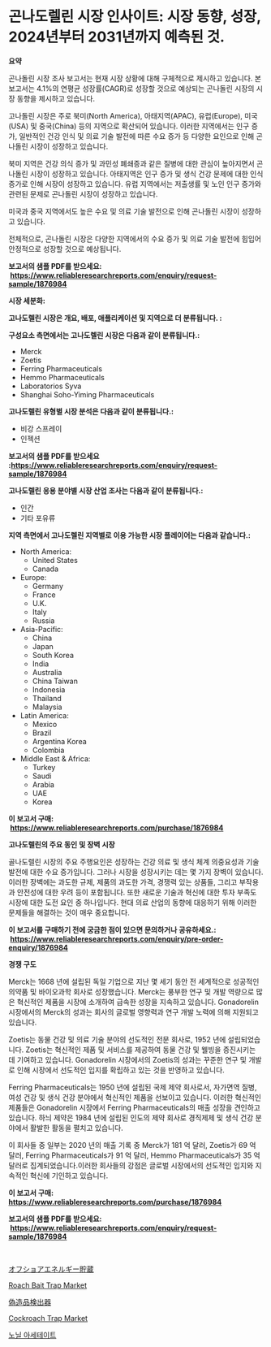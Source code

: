<p><h1>곤나도렐린 시장 인사이트: 시장 동향, 성장, 2024년부터 2031년까지 예측된 것.</h1></p><p><strong>요약</strong></p>
<p><p>곤나돌린 시장 조사 보고서는 현재 시장 상황에 대해 구체적으로 제시하고 있습니다. 본 보고서는 4.1%의 연평균 성장률(CAGR)로 성장할 것으로 예상되는 곤나돌린 시장의 시장 동향을 제시하고 있습니다.</p><p>고나돌린 시장은 주로 북미(North America), 아태지역(APAC), 유럽(Europe), 미국(USA) 및 중국(China) 등의 지역으로 확산되어 있습니다. 이러한 지역에서는 인구 증가, 일반적인 건강 인식 및 의료 기술 발전에 따른 수요 증가 등 다양한 요인으로 인해 곤나돌린 시장이 성장하고 있습니다.</p><p>북미 지역은 건강 의식 증가 및 과민성 폐쇄증과 같은 질병에 대한 관심이 높아지면서 곤나돌린 시장이 성장하고 있습니다. 아태지역은 인구 증가 및 생식 건강 문제에 대한 인식 증가로 인해 시장이 성장하고 있습니다. 유럽 지역에서는 저출생률 및 노인 인구 증가와 관련된 문제로 곤나돌린 시장이 성장하고 있습니다. </p><p>미국과 중국 지역에서도 높은 수요 및 의료 기술 발전으로 인해 곤나돌린 시장이 성장하고 있습니다.</p><p>전체적으로, 곤나돌린 시장은 다양한 지역에서의 수요 증가 및 의료 기술 발전에 힘입어 안정적으로 성장할 것으로 예상됩니다.</p></p>
<p><strong>보고서의 샘플 PDF를 받으세요: &nbsp;<a href="https://www.reliableresearchreports.com/enquiry/request-sample/1876984">https://www.reliableresearchreports.com/enquiry/request-sample/1876984</a></strong></p>
<p><strong>시장 세분화:</strong></p>
<p><strong> 고나도렐린 시장은 개요, 배포, 애플리케이션 및 지역으로 더 분류됩니다. :</strong></p>
<p><strong>구성요소 측면에서는 고나도렐린 시장은 다음과 같이 분류됩니다.:</strong></p>
<p><ul><li>Merck</li><li>Zoetis</li><li>Ferring Pharmaceuticals</li><li>Hemmo Pharmaceuticals</li><li>Laboratorios Syva</li><li>Shanghai Soho-Yiming Pharmaceuticals</li></ul></p>
<p><strong> 고나도렐린 유형별 시장 분석은 다음과 같이 분류됩니다.:</strong></p>
<p><ul><li>비강 스프레이</li><li>인젝션</li></ul></p>
<p><strong>보고서의 샘플 PDF를 받으세요 :<a href="https://www.reliableresearchreports.com/enquiry/request-sample/1876984">https://www.reliableresearchreports.com/enquiry/request-sample/1876984</a></strong></p>
<p><strong> 고나도렐린 응용 분야별 시장 산업 조사는 다음과 같이 분류됩니다.:</strong></p>
<p><ul><li>인간</li><li>기타 포유류</li></ul></p>
<p><strong>지역 측면에서 고나도렐린 지역별로 이용 가능한 시장 플레이어는 다음과 같습니다.:</strong></p>
<p><ul>
    <li>
        North America:
        <ul>
            <li>United States</li>
            <li>Canada</li>
        </ul>
    </li>
    <li>
        Europe:
        <ul>
            <li>Germany</li>
            <li>France</li>
            <li>U.K.</li>
            <li>Italy</li>
            <li>Russia</li>
        </ul>
    </li>
    <li>
        Asia-Pacific:
        <ul>
            <li>China</li>
            <li>Japan</li>
            <li>South Korea</li>
            <li>India</li>
            <li>Australia</li>
            <li>China Taiwan</li>
            <li>Indonesia</li>
            <li>Thailand</li>
            <li>Malaysia</li>
        </ul>
    </li>
    <li>
        Latin America:
        <ul>
            <li>Mexico</li>
            <li>Brazil</li>
            <li>Argentina Korea</li>
            <li>Colombia</li>
        </ul>
    </li>
    <li>
        Middle East & Africa:
        <ul>
            <li>Turkey</li>
            <li>Saudi</li>
            <li>Arabia</li>
            <li>UAE</li>
            <li>Korea</li>
        </ul>
    </li>
    </ul></p>
<p><strong>이 보고서 구매: &nbsp;<a href="https://www.reliableresearchreports.com/purchase/1876984">https://www.reliableresearchreports.com/purchase/1876984</a></strong></p>
<p><strong>고나도렐린의 주요 동인 및 장벽 시장</strong></p>
<p><p>골나도렐린 시장의 주요 주행요인은 성장하는 건강 의료 및 생식 체계 의중요성과 기술 발전에 대한 수요 증가입니다. 그러나 시장을 성장시키는 데는 몇 가지 장벽이 있습니다. 이러한 장벽에는 과도한 규제, 제품의 과도한 가격, 경쟁력 있는 상품들, 그리고 부작용과 안전성에 대한 우려 등이 포함됩니다. 또한 새로운 기술과 혁신에 대한 투자 부족도 시장에 대한 도전 요인 중 하나입니다. 현대 의료 산업의 동향에 대응하기 위해 이러한 문제들을 해결하는 것이 매우 중요합니다.</p></p>
<p><strong>이 보고서를 구매하기 전에 궁금한 점이 있으면 문의하거나 공유하세요.: &nbsp;<a href="https://www.reliableresearchreports.com/enquiry/pre-order-enquiry/1876984">https://www.reliableresearchreports.com/enquiry/pre-order-enquiry/1876984</a></strong></p>
<p><strong>경쟁 구도</strong></p>
<p><p>Merck는 1668 년에 설립된 독일 기업으로 지난 몇 세기 동안 전 세계적으로 성공적인 의약품 및 바이오과학 회사로 성장했습니다. Merck는 풍부한 연구 및 개발 역량으로 많은 혁신적인 제품을 시장에 소개하여 급속한 성장을 지속하고 있습니다. Gonadorelin 시장에서의 Merck의 성과는 회사의 글로벌 영향력과 연구 개발 노력에 의해 지원되고 있습니다.</p><p>Zoetis는 동물 건강 및 의료 기술 분야의 선도적인 전문 회사로, 1952 년에 설립되었습니다. Zoetis는 혁신적인 제품 및 서비스를 제공하여 동물 건강 및 웰빙을 증진시키는 데 기여하고 있습니다. Gonadorelin 시장에서의 Zoetis의 성과는 꾸준한 연구 및 개발로 인해 시장에서 선도적인 입지를 확립하고 있는 것을 반영하고 있습니다.</p><p>Ferring Pharmaceuticals는 1950 년에 설립된 국제 제약 회사로서, 자가면역 질병, 여성 건강 및 생식 건강 분야에서 혁신적인 제품을 선보이고 있습니다. 이러한 혁신적인 제품들은 Gonadorelin 시장에서 Ferring Pharmaceuticals의 매출 성장을 견인하고 있습니다. 하늬 제약은 1984 년에 설립된 인도의 제약 회사로 경직제제 및 생식 건강 분야에서 활발한 활동을 펼치고 있습니다.</p><p>이 회사들 중 일부는 2020 년의 매출 기록 중 Merck가 181 억 달러, Zoetis가 69 억 달러, Ferring Pharmaceuticals가 91 억 달러, Hemmo Pharmaceuticals가 35 억 달러로 집계되었습니다.이러한 회사들의 강점은 글로벌 시장에서의 선도적인 입지와 지속적인 혁신에 기인하고 있습니다.</p></p>
<p><strong>이 보고서 구매: &nbsp; <a href="https://www.reliableresearchreports.com/purchase/1876984">https://www.reliableresearchreports.com/purchase/1876984</a></strong></p>
<p><strong>보고서의 샘플 PDF를 받으세요: &nbsp;<a href="https://www.reliableresearchreports.com/enquiry/request-sample/1876984">https://www.reliableresearchreports.com/enquiry/request-sample/1876984</a></strong><strong></strong></p>
<p>&nbsp;</p>
<p><p><a href="https://medium.com/@vedakuvlis2023/%E6%B4%8B%E4%B8%8A%E3%82%A8%E3%83%8D%E3%83%AB%E3%82%AE%E3%83%BC%E8%B2%AF%E8%94%B5%E5%B8%82%E5%A0%B4%E5%88%86%E6%9E%90-%E3%81%9D%E3%81%AEcagr-%E5%B8%82%E5%A0%B4%E3%82%BB%E3%82%B0%E3%83%A1%E3%83%B3%E3%83%86%E3%83%BC%E3%82%B7%E3%83%A7%E3%83%B3-%E3%81%8A%E3%82%88%E3%81%B3%E3%82%B0%E3%83%AD%E3%83%BC%E3%83%90%E3%83%AB%E7%94%A3%E6%A5%AD%E6%A6%82%E8%A6%81-bfbac14c99a4">オフショアエネルギー貯蔵</a></p><p><a href="https://github.com/Chiragrp22/Market-Research-Report-List-3/blob/main/roach-bait-trap-market.md">Roach Bait Trap Market</a></p><p><a href="https://github.com/efcvopdgkdx128/Market-Research-Report-List-1/blob/main/69930683272.md">偽造品検出器</a></p><p><a href="https://github.com/derrinmiltonellis35gcl/Market-Research-Report-List-1/blob/main/cockroach-trap-market.md">Cockroach Trap Market</a></p><p><a href="https://medium.com/@joespinka88967/%EB%85%B8%EB%8B%90-%EC%95%84%EC%84%B8%ED%85%8C%EC%9D%B4%ED%8A%B8-%EC%8B%9C%EC%9E%A5-%EB%B3%B4%EA%B3%A0%EC%84%9C%EB%8A%94%EC%9D%B4-%EC%8B%9C%EC%9E%A5%EC%9D%98-%EC%B5%9C%EC%8B%A0-%ED%8A%B8%EB%A0%8C%EB%93%9C%EC%99%80-%EC%84%B1%EC%9E%A5-%EA%B8%B0%ED%9A%8C%EB%A5%BC-%EB%B3%B4%EC%97%AC%EC%A4%8D%EB%8B%88%EB%8B%A4-c5ee4d453f04">노닐 아세테이트</a></p></p>